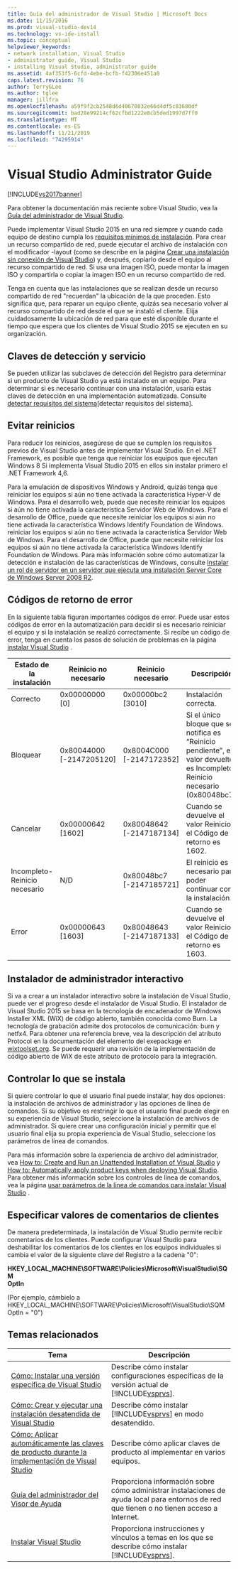 ```yaml
---
title: Guía del administrador de Visual Studio | Microsoft Docs
ms.date: 11/15/2016
ms.prod: visual-studio-dev14
ms.technology: vs-ide-install
ms.topic: conceptual
helpviewer_keywords:
- network installation, Visual Studio
- administrator guide, Visual Studio
- installing Visual Studio, administrator guide
ms.assetid: 4af353f5-6cfd-4ebe-bcfb-f42306e451a0
caps.latest.revision: 76
author: TerryGLee
ms.author: tglee
manager: jillfra
ms.openlocfilehash: a59f9f2cb2548d6d40670832e66d4df5c83680df
ms.sourcegitcommit: bad28e99214cf62cfbd1222e8cb5ded1997d7ff0
ms.translationtype: MT
ms.contentlocale: es-ES
ms.lasthandoff: 11/21/2019
ms.locfileid: "74295914"
---
```

# <a name="visual-studio-administrator-guide"></a>Visual Studio Administrator Guide
[!INCLUDE[vs2017banner](../includes/vs2017banner.md)]

Para obtener la documentación más reciente sobre Visual Studio, vea la [Guía del administrador de Visual Studio](/visualstudio/install/visual-studio-administrator-guide).

Puede implementar Visual Studio 2015 en una red siempre y cuando cada equipo de destino cumpla los [requisitos mínimos de instalación](https://visualstudio.microsoft.com/vs/older-downloads/). Para crear un recurso compartido de red, puede ejecutar el archivo de instalación con el modificador -layout (como se describe en la página [Crear una instalación sin conexión de Visual Studio](../install/create-an-offline-installation-of-visual-studio.md)) y, después, copiarlo desde el equipo al recurso compartido de red. Si usa una imagen ISO, puede montar la imagen ISO y compartirla o copiar la imagen ISO en un recurso compartido de red.  
  
 Tenga en cuenta que las instalaciones que se realizan desde un recurso compartido de red "recuerdan" la ubicación de la que proceden. Esto significa que, para reparar un equipo cliente, quizás sea necesario volver al recurso compartido de red desde el que se instaló el cliente. Elija cuidadosamente la ubicación de red para que esté disponible durante el tiempo que espera que los clientes de Visual Studio 2015 se ejecuten en su organización.  
  
## <a name="detection-and-servicing-keys"></a>Claves de detección y servicio  
 Se pueden utilizar las subclaves de detección del Registro para determinar si un producto de Visual Studio ya está instalado en un equipo. Para determinar si es necesario continuar con una instalación, usaría estas claves de detección en una implementación automatizada.  Consulte [detectar requisitos del sistema](../extensibility/internals/detecting-system-requirements.md)[detectar requisitos del sistema].  
  
## <a name="avoiding-reboots"></a>Evitar reinicios  
 Para reducir los reinicios, asegúrese de que se cumplen los requisitos previos de Visual Studio antes de implementar Visual Studio. En el .NET Framework, es posible que tenga que reiniciar los equipos que ejecutan Windows 8 Si implementa Visual Studio 2015 en ellos sin instalar primero el .NET Framework 4,6.  
  
 Para la emulación de dispositivos Windows y Android, quizás tenga que reiniciar los equipos si aún no tiene activada la característica Hyper-V de Windows. Para el desarrollo web, puede que necesite reiniciar los equipos si aún no tiene activada la característica Servidor Web de Windows. Para el desarrollo de Office, puede que necesite reiniciar los equipos si aún no tiene activada la característica Windows Identify Foundation de Windows. reiniciar los equipos si aún no tiene activada la característica Servidor Web de Windows. Para el desarrollo de Office, puede que necesite reiniciar los equipos si aún no tiene activada la característica Windows Identify Foundation de Windows. Para más información sobre cómo automatizar la detección e instalación de las características de Windows, consulte [Instalar un rol de servidor en un servidor que ejecuta una instalación Server Core de Windows Server 2008 R2](https://technet.microsoft.com/library/ee441260(v=ws.10).aspx).  
  
## <a name="error-return-codes"></a>Códigos de retorno de error  
 En la siguiente tabla figuran importantes códigos de error. Puede usar estos códigos de error en la automatización para decidir si es necesario reiniciar el equipo y si la instalación se realizó correctamente. Si recibe un código de error, tenga en cuenta los pasos de solución de problemas en la página [instalar Visual Studio](../install/install-visual-studio-2015.md) .  
  
|Estado de la instalación|Reinicio no necesario|Reinicio necesario|Descripción|  
|------------------|--------------------------|----------------------|-----------------|  
|Correcto|0x00000000 [0]|0x00000bc2 [3010]|Instalación correcta.|  
|Bloquear|0x80044000 [-2147205120]|0x8004C000 [-2147172352]|Si el único bloque que se notifica es “Reinicio pendiente”, el valor devuelto es Incompleto-Reinicio necesario (0x80048bc7).|  
|Cancelar|0x00000642 [1602]|0x80048642 [-2147187134]|Cuando se devuelve el valor Reinicio, el Código de retorno es 1602.|  
|Incompleto-Reinicio necesario|N/D|0x80048bc7 [-2147185721]|El reinicio es necesario para poder continuar con la instalación.|  
|Error|0x00000643 [1603]|0x80048643 [-2147187133]|Cuando se devuelve el valor Reinicio, el Código de retorno es 1603.|  
  
## <a name="interactive-administrator-installer"></a>Instalador de administrador interactivo  
 Si va a crear a un instalador interactivo sobre la instalación de Visual Studio, puede ver el progreso desde el instalador de Visual Studio. El instalador de Visual Studio 2015 se basa en la tecnología de encadenador de Windows Installer XML (WiX) de código abierto, también conocida como Burn. La tecnología de grabación admite dos protocolos de comunicación: burn y netfx4. Para obtener una referencia breve, vea la descripción del atributo Protocol en la documentación del elemento del exepackage en [wixtoolset.org](https://wixtoolset.org/). Se puede requerir una revisión de la implementación de código abierto de WiX de este atributo de protocolo para la integración.  
  
## <a name="controlling-what-is-installed"></a>Controlar lo que se instala  
 Si quiere controlar lo que el usuario final puede instalar, hay dos opciones: la instalación de archivos de administrador y las opciones de línea de comandos. Si su objetivo es restringir lo que el usuario final puede elegir en su experiencia de Visual Studio, seleccione la instalación de archivos de administrador. Si quiere crear una configuración inicial y permitir que el usuario final elija su propia experiencia de Visual Studio, seleccione los parámetros de línea de comandos.  
  
 Para más información sobre la experiencia de archivo del administrador, vea [How to: Create and Run an Unattended Installation of Visual Studio](../install/how-to-create-and-run-an-unattended-installation-of-visual-studio.md) y [How to: Automatically apply product keys when deploying Visual Studio](../install/how-to-automatically-apply-product-keys-when-deploying-visual-studio.md).  Para obtener más información sobre los controles de línea de comandos, vea la página [usar parámetros de la línea de comandos para instalar Visual Studio](../install/use-command-line-parameters-to-install-visual-studio.md) .  
  
## <a name="specifying-customer-feedback-settings"></a>Especificar valores de comentarios de clientes  

De manera predeterminada, la instalación de Visual Studio permite recibir comentarios de los clientes. Puede configurar Visual Studio para deshabilitar los comentarios de los clientes en los equipos individuales si cambia el valor de la siguiente clave del Registro a la cadena "0":  
  
**HKEY_LOCAL_MACHINE\SOFTWARE\Policies\Microsoft\VisualStudio\SQM**  
**OptIn**  
  
(Por ejemplo, cámbielo a HKEY_LOCAL_MACHINE\SOFTWARE\Policies\Microsoft\VisualStudio\SQM OptIn = "0")  
  
## <a name="related-topics"></a>Temas relacionados  
  
|Tema|Descripción|  
|-----------|-----------------|  
|[Cómo: Instalar una versión específica de Visual Studio](../install/how-to-install-a-specific-release-of-visual-studio.md)|Describe cómo instalar configuraciones específicas de la versión actual de [!INCLUDE[vsprvs](../includes/vsprvs-md.md)].|  
|[Cómo: Crear y ejecutar una instalación desatendida de Visual Studio](../install/how-to-create-and-run-an-unattended-installation-of-visual-studio.md)|Describe cómo instalar [!INCLUDE[vsprvs](../includes/vsprvs-md.md)] en modo desatendido.|  
|[Cómo: Aplicar automáticamente las claves de producto durante la implementación de Visual Studio](../install/how-to-automatically-apply-product-keys-when-deploying-visual-studio.md)|Describe cómo aplicar claves de producto al implementar en varios equipos.|  
|[Guía del administrador del Visor de Ayuda](../ide/help-viewer-administrator-guide.md)|Proporciona información sobre cómo administrar instalaciones de ayuda local para entornos de red que tienen o no tienen acceso a Internet.|  
|[Instalar Visual Studio](../install/install-visual-studio-2015.md)|Proporciona instrucciones y vínculos a temas en los que se describe cómo instalar [!INCLUDE[vsprvs](../includes/vsprvs-md.md)].|